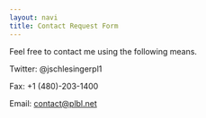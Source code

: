 ```yaml
---
layout: navi
title: Contact Request Form
---
```


Feel free to contact me using the following means.

Twitter: @jschlesingerpl1

Fax: +1 (480)-203-1400

Email: contact@plbl.net
